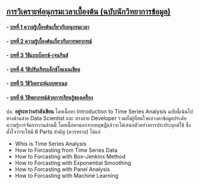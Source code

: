 ﻿## [การวิเคราะห์อนุกรมเวลาเบื้องต้น (ฉบับนักวิทยาการข้อมูล)](README.md)
#### - [บทที่ 1 ความรู้เบื้องต้นเกี่ยวกับอนุกรมเวลา](Chapter01/README.md)
#### - [บทที่ 2 ความรู้เบื้องต้นเกี่ยวกับการพยากรณ์](Chapter02/README.md)
#### - [บทที่ 3 วิธีแบบบ๊อกซ์-เจนกินส์](Chapter03/README.md)
#### - [บทที่ 4 วิธีปรับเรียบเอ็กซ์โพเนนเชียล](Chapter04/README.md)
#### - [บทที่ 5 วิธีวิเคราะห์แบบพาเนล](Chapter05/README.md)
#### - [บทที่ 6 วิธีพยากรณ์ด้วยการเรียนรู้ของเครื่อง](Chapter06/README.md)

ปล. **อยู่ระหว่างกำลังเขียน** 
โดยเนื้อหา Introduction to Time Series Analysis ฉบับนี้เน้นไปทางด้านสาย Data Scientist และ ทางสาย Developer รวมทั้งผู้ที่สนใจแสวงหาข้อมูลประดับความรู้การจัดการงานด้านนี้ โดยเนื้อหานอกจากทฤษฎีแล้วจะได้เสนอตัวอย่างการประประยุกต์ใช้ ซึ่งตั้งใจว่าจะให้มี 6 Parts สำคัญ (ควรทราบ) ได้แก่ 
* Whis is Time Series Analysis
* How to Forcasting from Time Series Data
* How to Forcasting with Box–Jenkins Method
* How to Forcasting with Exponential Smoothing
* How to Forcasting with Panel Analysis
* How to Forcasting with Machine Learning
